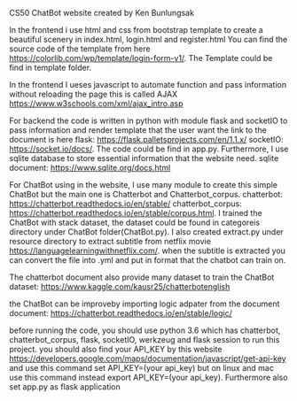 CS50 ChatBot website created by Ken Bunlungsak

In the frontend i use html and css from bootstrap template to create a beautiful scenery in index.html, login.html and register.html
You can find the source code of the template from here https://colorlib.com/wp/template/login-form-v1/. The Template could be find in template folder.

In the frontend I ueses javascript to automate function and pass information without reloading the page this is called AJAX https://www.w3schools.com/xml/ajax_intro.asp

For backend the code is written in python with module flask and socketIO to pass information and render template that the user want
the link to the document is here flask: https://flask.palletsprojects.com/en/1.1.x/ socketIO: https://socket.io/docs/. The code could be find in app.py. Furthermore, I use sqlite database to store essential information that the website need. sqlite document: https://www.sqlite.org/docs.html

For ChatBot using in the website, I use many module to create this simple ChatBot but the main one is Chatterbot and Chatterbot_corpus.
 chatterbot: https://chatterbot.readthedocs.io/en/stable/ chatterbot_corpus: https://chatterbot.readthedocs.io/en/stable/corpus.html. I trained the ChatBot with stack dataset, the dataset could be found in categoreis directory under ChatBot folder(ChatBot.py). I also created extract.py under resource directory to extract subtitle from netflix movie  https://languagelearningwithnetflix.com/. when the subtitle is extracted you can convert the file into .yml and put in format that the chatbot can train on.

The chatterbot document also provide many dataset to train the ChatBot dataset: https://www.kaggle.com/kausr25/chatterbotenglish

the ChatBot can be improveby importing logic adpater from the document document: https://chatterbot.readthedocs.io/en/stable/logic/

before running the code, you should use python 3.6 which has chatterbot, chatterbot_corpus, flask, socketIO, werkzeug and flask session to run this project. you should also find your API_KEY by this website https://developers.google.com/maps/documentation/javascript/get-api-key and use this command set API_KEY=(your api_key) but on linux and mac use this command instead export API_KEY=(your api_key). Furthermore also set app.py as flask application
